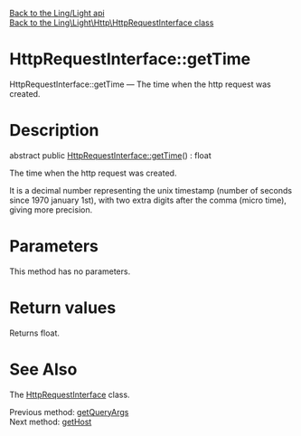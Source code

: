 [Back to the Ling/Light api](https://github.com/lingtalfi/Light/blob/master/doc/api/Ling/Light.md)<br>
[Back to the Ling\Light\Http\HttpRequestInterface class](https://github.com/lingtalfi/Light/blob/master/doc/api/Ling/Light/Http/HttpRequestInterface.md)


HttpRequestInterface::getTime
================



HttpRequestInterface::getTime — The time when the http request was created.




Description
================


abstract public [HttpRequestInterface::getTime](https://github.com/lingtalfi/Light/blob/master/doc/api/Ling/Light/Http/HttpRequestInterface/getTime.md)() : float




The time when the http request was created.

It is a decimal number representing the unix timestamp (number of seconds since 1970 january 1st),
with two extra digits after the comma (micro time), giving more precision.




Parameters
================

This method has no parameters.


Return values
================

Returns float.








See Also
================

The [HttpRequestInterface](https://github.com/lingtalfi/Light/blob/master/doc/api/Ling/Light/Http/HttpRequestInterface.md) class.

Previous method: [getQueryArgs](https://github.com/lingtalfi/Light/blob/master/doc/api/Ling/Light/Http/HttpRequestInterface/getQueryArgs.md)<br>Next method: [getHost](https://github.com/lingtalfi/Light/blob/master/doc/api/Ling/Light/Http/HttpRequestInterface/getHost.md)<br>

